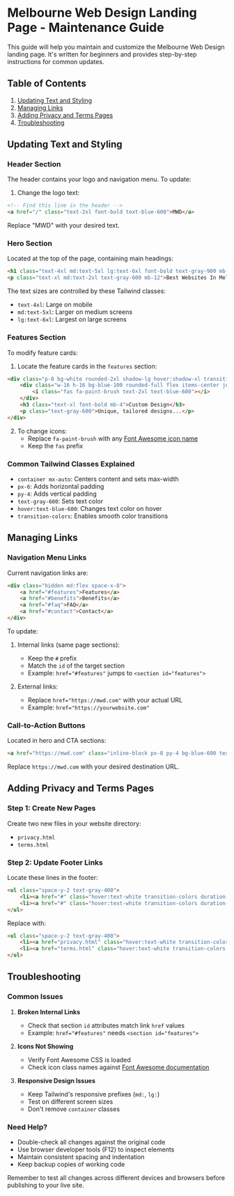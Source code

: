 # Melbourne Web Design Landing Page - Maintenance Guide

This guide will help you maintain and customize the Melbourne Web Design landing page. It's written for beginners and provides step-by-step instructions for common updates.

## Table of Contents
1. [Updating Text and Styling](#updating-text-and-styling)
2. [Managing Links](#managing-links)
3. [Adding Privacy and Terms Pages](#adding-privacy-and-terms-pages)
4. [Troubleshooting](#troubleshooting)

## Updating Text and Styling

### Header Section
The header contains your logo and navigation menu. To update:

1. Change the logo text:
```html
<!-- Find this line in the header -->
<a href="/" class="text-2xl font-bold text-blue-600">MWD</a>
```
Replace "MWD" with your desired text.

### Hero Section
Located at the top of the page, containing main headings:

```html
<h1 class="text-4xl md:text-5xl lg:text-6xl font-bold text-gray-900 mb-6">Melbourne Web Design</h1>
<p class="text-xl md:text-2xl text-gray-600 mb-12">Best Websites In Melbourne</p>
```

The text sizes are controlled by these Tailwind classes:
- `text-4xl`: Large on mobile
- `md:text-5xl`: Larger on medium screens
- `lg:text-6xl`: Largest on large screens

### Features Section
To modify feature cards:

1. Locate the feature cards in the `features` section:
```html
<div class="p-8 bg-white rounded-2xl shadow-lg hover:shadow-xl transition-shadow duration-300">
    <div class="w-16 h-16 bg-blue-100 rounded-full flex items-center justify-center mb-6">
        <i class="fas fa-paint-brush text-2xl text-blue-600"></i>
    </div>
    <h3 class="text-xl font-bold mb-4">Custom Design</h3>
    <p class="text-gray-600">Unique, tailored designs...</p>
</div>
```

2. To change icons:
   - Replace `fa-paint-brush` with any [Font Awesome icon name](https://fontawesome.com/icons)
   - Keep the `fas` prefix

### Common Tailwind Classes Explained
- `container mx-auto`: Centers content and sets max-width
- `px-6`: Adds horizontal padding
- `py-4`: Adds vertical padding
- `text-gray-600`: Sets text color
- `hover:text-blue-600`: Changes text color on hover
- `transition-colors`: Enables smooth color transitions

## Managing Links

### Navigation Menu Links
Current navigation links are:

```html
<div class="hidden md:flex space-x-8">
    <a href="#features">Features</a>
    <a href="#benefits">Benefits</a>
    <a href="#faq">FAQ</a>
    <a href="#contact">Contact</a>
</div>
```

To update:
1. Internal links (same page sections):
   - Keep the `#` prefix
   - Match the `id` of the target section
   - Example: `href="#features"` jumps to `<section id="features">`

2. External links:
   - Replace `href="https://mwd.com"` with your actual URL
   - Example: `href="https://yourwebsite.com"`

### Call-to-Action Buttons
Located in hero and CTA sections:

```html
<a href="https://mwd.com" class="inline-block px-8 py-4 bg-blue-600 text-white rounded-full">Start Your Project</a>
```

Replace `https://mwd.com` with your desired destination URL.

## Adding Privacy and Terms Pages

### Step 1: Create New Pages
Create two new files in your website directory:
- `privacy.html`
- `terms.html`

### Step 2: Update Footer Links
Locate these lines in the footer:

```html
<ul class="space-y-2 text-gray-400">
    <li><a href="#" class="hover:text-white transition-colors duration-300">Privacy Policy</a></li>
    <li><a href="#" class="hover:text-white transition-colors duration-300">Terms of Service</a></li>
</ul>
```

Replace with:

```html
<ul class="space-y-2 text-gray-400">
    <li><a href="privacy.html" class="hover:text-white transition-colors duration-300">Privacy Policy</a></li>
    <li><a href="terms.html" class="hover:text-white transition-colors duration-300">Terms of Service</a></li>
</ul>
```

## Troubleshooting

### Common Issues

1. **Broken Internal Links**
   - Check that section `id` attributes match link `href` values
   - Example: `href="#features"` needs `<section id="features">`

2. **Icons Not Showing**
   - Verify Font Awesome CSS is loaded
   - Check icon class names against [Font Awesome documentation](https://fontawesome.com/icons)

3. **Responsive Design Issues**
   - Keep Tailwind's responsive prefixes (`md:`, `lg:`)
   - Test on different screen sizes
   - Don't remove `container` classes

### Need Help?
- Double-check all changes against the original code
- Use browser developer tools (F12) to inspect elements
- Maintain consistent spacing and indentation
- Keep backup copies of working code

Remember to test all changes across different devices and browsers before publishing to your live site.